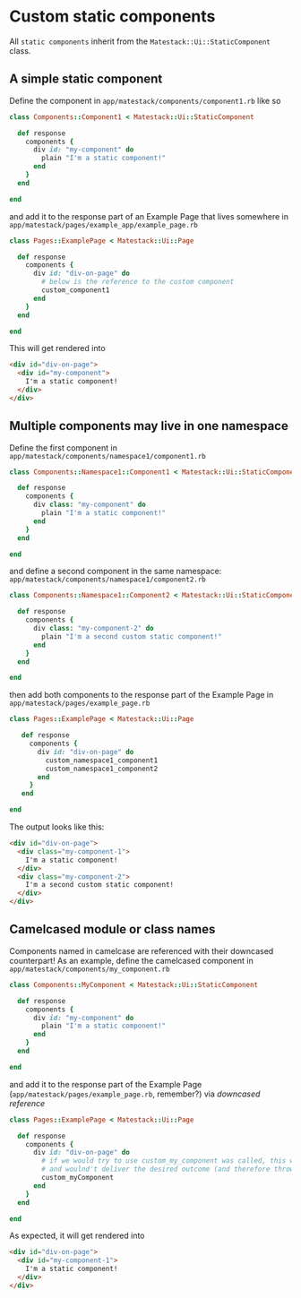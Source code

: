 # Custom static components

All `static components` inherit from the `Matestack::Ui::StaticComponent` class.

## A simple static component

Define the component in `app/matestack/components/component1.rb` like so

```ruby
class Components::Component1 < Matestack::Ui::StaticComponent

  def response
    components {
      div id: "my-component" do
        plain "I'm a static component!"
      end
    }
  end

end
```

and add it to the response part of an Example Page that lives somewhere in `app/matestack/pages/example_app/example_page.rb`

```ruby
class Pages::ExamplePage < Matestack::Ui::Page

  def response
    components {
      div id: "div-on-page" do
        # below is the reference to the custom component
        custom_component1
      end
    }
  end

end
```

This will get rendered into

```html
<div id="div-on-page">
  <div id="my-component">
    I'm a static component!
  </div>
</div>
```

## Multiple components may live in one namespace

Define the first component in `app/matestack/components/namespace1/component1.rb`

```ruby
class Components::Namespace1::Component1 < Matestack::Ui::StaticComponent

  def response
    components {
      div class: "my-component" do
        plain "I'm a static component!"
      end
    }
  end

end
```

and define a second component in the same namespace: `app/matestack/components/namespace1/component2.rb`

```ruby
class Components::Namespace1::Component2 < Matestack::Ui::StaticComponent

  def response
    components {
      div class: "my-component-2" do
        plain "I'm a second custom static component!"
      end
    }
  end

end
```

then add both components to the response part of the Example Page in `app/matestack/pages/example_page.rb`

```ruby
class Pages::ExamplePage < Matestack::Ui::Page

   def response
     components {
       div id: "div-on-page" do
         custom_namespace1_component1
         custom_namespace1_component2
       end
     }
   end

end
```  

The output looks like this:

```html
<div id="div-on-page">
  <div class="my-component-1">
    I'm a static component!
  </div>
  <div class="my-component-2">
    I'm a second custom static component!
  </div>
</div>
```

## Camelcased module or class names

Components named in camelcase  are referenced with their downcased counterpart!
As an example, define the camelcased component in `app/matestack/components/my_component.rb`

```ruby
class Components::MyComponent < Matestack::Ui::StaticComponent

  def response
    components {
      div id: "my-component" do
        plain "I'm a static component!"
      end
    }
  end

end
```

and add it to the response part of the Example Page (`app/matestack/pages/example_page.rb`, remember?) via *downcased reference*

```ruby
class Pages::ExamplePage < Matestack::Ui::Page

  def response
    components {
      div id: "div-on-page" do
        # if we would try to use custom_my_component was called, this would refer to Components::My::Component
        # and woulnd't deliver the desired outcome (and therefore throw an error)
        custom_myComponent
      end
    }
  end

end
```

As expected, it will get rendered into

```html
<div id="div-on-page">
  <div id="my-component-1">
    I'm a static component!
  </div>
</div>
```
